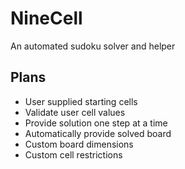 # NineCell
An automated sudoku solver and helper

## Plans
- User supplied starting cells
- Validate user cell values
- Provide solution one step at a time
- Automatically provide solved board
- Custom board dimensions
- Custom cell restrictions
